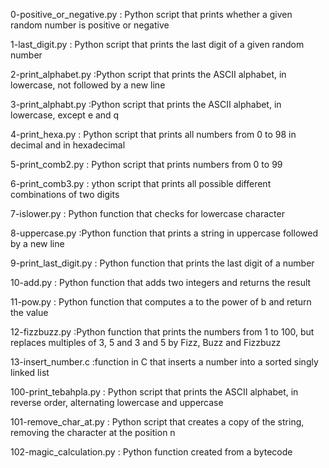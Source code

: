0-positive_or_negative.py :	Python script that prints whether a given random number is positive or negative

1-last_digit.py : Python script that prints the last digit of a given random number

2-print_alphabet.py :Python script that prints the ASCII alphabet, in lowercase, not followed by a new line

3-print_alphabt.py :Python script that prints the ASCII alphabet, in lowercase, except e and q

4-print_hexa.py	: Python script that prints all numbers from 0 to 98 in decimal and in hexadecimal

5-print_comb2.py : Python script that prints numbers from 0 to 99

6-print_comb3.py : ython script that prints all possible different combinations of two digits

7-islower.py :	Python function that checks for lowercase character

8-uppercase.py :Python function that prints a string in uppercase followed by a new line

9-print_last_digit.py :	Python function that prints the last digit of a number

10-add.py :	Python function that adds two integers and returns the result

11-pow.py :	Python function that computes a to the power of b and return the value

12-fizzbuzz.py :Python function that prints the numbers from 1 to 100, but replaces multiples of 3, 5 and 3 and 5 by Fizz, Buzz and Fizzbuzz

13-insert_number.c :function in C that inserts a number into a sorted singly linked list

100-print_tebahpla.py :	Python script that prints the ASCII alphabet, in reverse order, alternating lowercase and uppercase

101-remove_char_at.py :	Python script that creates a copy of the string, removing the character at the position n

102-magic_calculation.py : Python function created from a bytecode
